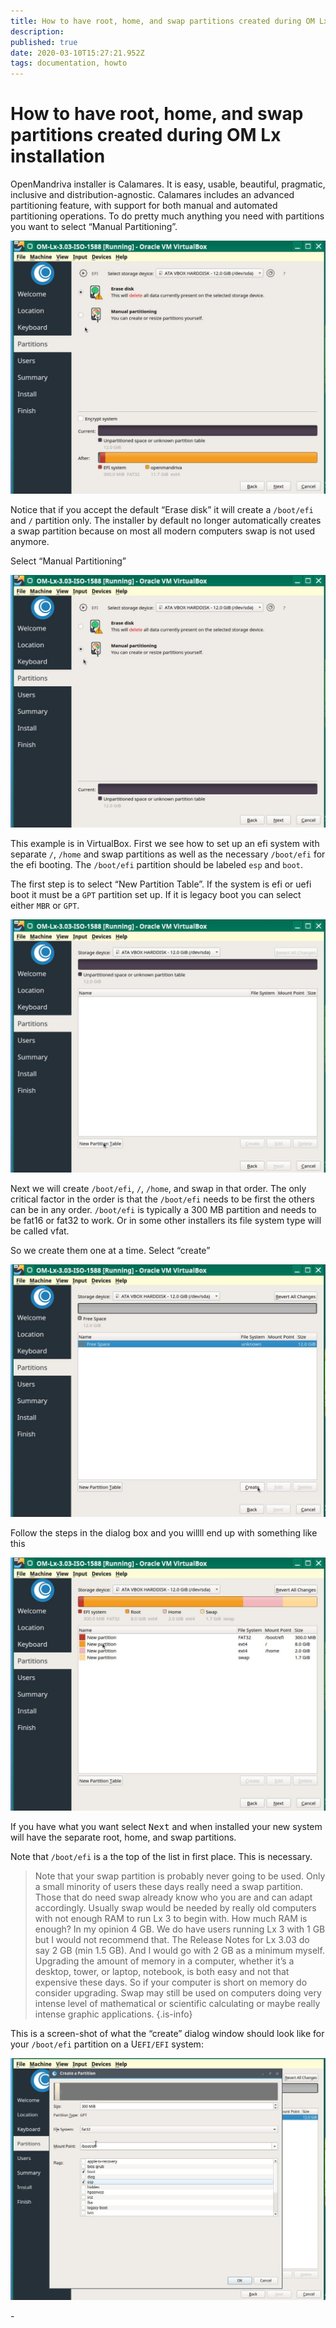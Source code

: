 ```yaml
---
title: How to have root, home, and swap partitions created during OM Lx installation
description: 
published: true
date: 2020-03-10T15:27:21.952Z
tags: documentation, howto
---
```


# How to have root, home, and swap partitions created during OM Lx installation

OpenMandriva installer is Calamares.
It is easy, usable, beautiful, pragmatic, inclusive and distribution-agnostic.
Calamares includes an advanced partitioning feature, with support for both manual and automated partitioning operations.
To do pretty much anything you need with partitions you want to select “Manual Partitioning”.

![root-home-swap-01.jpg](/images/root-home-swap-01.jpg)

Notice that if you accept the default “Erase disk” it will create a `/boot/efi` and `/` partition only.
The installer by default no longer automatically creates a swap partition because on most all modern computers swap is not used anymore.

Select “Manual Partitioning”

![root-home-swap-02.jpg](/images/root-home-swap-02.jpg)

This example is in VirtualBox. First we see how to set up an efi system with separate `/`, `/home` and swap partitions as well as the necessary `/boot/efi` for the efi booting. The `/boot/efi` partition should be labeled `esp` and `boot`.

The first step is to select “New Partition Table”.
If the system is efi or uefi boot it must be a `GPT` partition set up.
If it is legacy boot you can select either `MBR` or `GPT`.

![root-home-swap-03.jpg](/images/root-home-swap-03.jpg)

Next we will create `/boot/efi`, `/`, `/home`, and swap in that order.
The only critical factor in the order is that the `/boot/efi` needs to be first the others can be in any order. `/boot/efi` is typically a 300 MB partition and needs to be fat16 or fat32 to work. Or in some other installers its file system type will be called vfat.

So we create them one at a time.
Select “create”

![root-home-swap-04.jpg](/images/root-home-swap-04.jpg)

Follow the steps in the dialog box and you willll end up with something like this

![root-home-swap-05.jpg](/images/root-home-swap-05.jpg)

If you have what you want select <kbd>Next</kbd> and when installed your new system will have the separate root, home, and swap partitions.

Note that `/boot/efi` is a the top of the list in first place. This is necessary.

> Note that your swap partition is probably never going to be used. Only a small minority of users these days really need a swap partition. Those that do need swap already know who you are and can adapt accordingly. Usually swap would be needed by really old computers with not enough RAM to run Lx 3 to begin with. How much RAM is enough? In my opinion 4 GB. We do have users running Lx 3 with 1 GB but I would not recommend that. The Release Notes for Lx 3.03 do say 2 GB (min 1.5 GB). And I would go with 2 GB as a minimum myself. Upgrading the amount of memory in a computer, whether it’s a desktop, tower, or laptop, notebook, is both easy and not that expensive these days. So if your computer is short on memory do consider upgrading.
Swap may still be used on computers doing very intense level of mathematical or scientific calculating or maybe really intense graphic applications.
{.is-info}


This is a screen-shot of what the “create” dialog window should look like for your `/boot/efi` partition on a U`EFI/EFI` system:

![root-home-swap-06.jpg](/images/root-home-swap-06.jpg)

\-

